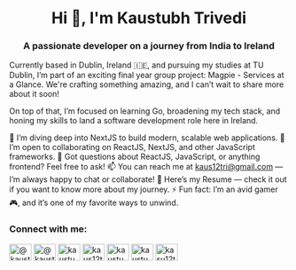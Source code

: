 <h1 align="center">Hi 👋, I'm Kaustubh Trivedi</h1> <h3 align="center">A passionate developer on a journey from India to Ireland</h3>
Currently based in Dublin, Ireland 🇮🇪, and pursuing my studies at TU Dublin, I’m part of an exciting final year group project: Magpie - Services at a Glance. We're crafting something amazing, and I can’t wait to share more about it soon!

On top of that, I’m focused on learning Go, broadening my tech stack, and honing my skills to land a software development role here in Ireland.

🌱 I’m diving deep into NextJS to build modern, scalable web applications.
👯 I’m open to collaborating on ReactJS, NextJS, and other JavaScript frameworks.
💬 Got questions about ReactJS, JavaScript, or anything frontend? Feel free to ask!
📫 You can reach me at kaus12tri@gmail.com — I’m always happy to chat or collaborate!
📄 Here’s my Resume — check it out if you want to know more about my journey.
⚡ Fun fact: I’m an avid gamer 🎮, and it’s one of my favorite ways to unwind.
<h3 align="left">Connect with me:</h3> <p align="left"> <a href="https://dev.to/@kaustubhtrivedi" target="_blank"><img align="center" src="https://raw.githubusercontent.com/rahuldkjain/github-profile-readme-generator/master/src/images/icons/Social/devto.svg" alt="@kaustubhtrivedi" height="30" width="40" /></a> <a href="https://twitter.com/@kaustubhtrived6" target="_blank"><img align="center" src="https://raw.githubusercontent.com/rahuldkjain/github-profile-readme-generator/master/src/images/icons/Social/twitter.svg" alt="@kaustubhtrived6" height="30" width="40" /></a> <a href="https://linkedin.com/in/kaustubh-trivedi-459399158" target="_blank"><img align="center" src="https://raw.githubusercontent.com/rahuldkjain/github-profile-readme-generator/master/src/images/icons/Social/linked-in-alt.svg" alt="kaustubh-trivedi" height="30" width="40" /></a> <a href="https://codesandbox.com/kaus12tri" target="_blank"><img align="center" src="https://raw.githubusercontent.com/rahuldkjain/github-profile-readme-generator/master/src/images/icons/Social/codesandbox.svg" alt="kaus12tri" height="30" width="40" /></a> <a href="https://www.facebook.com/kaustubh.trived" target="_blank"><img align="center" src="https://raw.githubusercontent.com/rahuldkjain/github-profile-readme-generator/master/src/images/icons/Social/facebook.svg" alt="kaustubh.trived" height="30" width="40" /></a> <a href="https://www.hackerrank.com/@kaustubhtrivedi" target="_blank"><img align="center" src="https://raw.githubusercontent.com/rahuldkjain/github-profile-readme-generator/master/src/images/icons/Social/hackerrank.svg" alt="kaustubhtrivedi" height="30" width="40" /></a> <a href="https://www.leetcode.com/kasu12tri" target="_blank"><img align="center" src="https://raw.githubusercontent.com/rahuldkjain/github-profile-readme-generator/master/src/images/icons/Social/leet-code.svg" alt="kasu12tri" height="30" width="40" /></a> </p>
